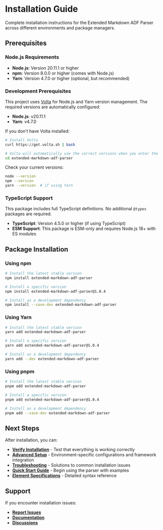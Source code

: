 # Installation Guide

Complete installation instructions for the Extended Markdown ADF Parser across different environments and package managers.

## Prerequisites

### Node.js Requirements

- **Node.js**: Version 20.11.1 or higher
- **npm**: Version 8.0.0 or higher (comes with Node.js)
- **Yarn**: Version 4.7.0 or higher (optional, but recommended)

### Development Prerequisites

This project uses [Volta](https://volta.sh/) for Node.js and Yarn version management. The required versions are automatically configured:

- **Node.js**: v20.11.1
- **Yarn**: v4.7.0

If you don't have Volta installed:

```bash
# Install Volta
curl https://get.volta.sh | bash

# Volta will automatically use the correct versions when you enter the project directory
cd extended-markdown-adf-parser
```

Check your current versions:
```bash
node --version
npm --version
yarn --version  # if using Yarn
```

### TypeScript Support

This package includes full TypeScript definitions. No additional `@types` packages are required.

- **TypeScript**: Version 4.5.0 or higher (if using TypeScript)
- **ESM Support**: This package is ESM-only and requires Node.js 18+ with ES modules

## Package Installation

### Using npm

```bash
# Install the latest stable version
npm install extended-markdown-adf-parser

# Install a specific version
npm install extended-markdown-adf-parser@1.0.4

# Install as a development dependency
npm install --save-dev extended-markdown-adf-parser
```

### Using Yarn

```bash
# Install the latest stable version
yarn add extended-markdown-adf-parser

# Install a specific version
yarn add extended-markdown-adf-parser@1.0.4

# Install as a development dependency
yarn add --dev extended-markdown-adf-parser
```

### Using pnpm

```bash
# Install the latest stable version
pnpm add extended-markdown-adf-parser

# Install a specific version
pnpm add extended-markdown-adf-parser@1.0.4

# Install as a development dependency
pnpm add --save-dev extended-markdown-adf-parser
```

## Next Steps

After installation, you can:

- **[Verify Installation](./installation-verification.md)** - Test that everything is working correctly
- **[Advanced Setup](./installation-advanced.md)** - Environment-specific configurations and framework integration  
- **[Troubleshooting](./installation-troubleshooting.md)** - Solutions to common installation issues
- **[Quick Start Guide](./quick-start.md)** - Begin using the parser with examples
- **[Element Specifications](./element-specifications.md)** - Detailed syntax reference

## Support

If you encounter installation issues:

- **[Report Issues](https://github.com/JeromeErasmus/extended-markdown-adf-parser/issues)**
- **[Documentation](https://jeromeerasmus.gitbook.io/extended-markdown-adf-parser)**
- **[Discussions](https://github.com/JeromeErasmus/extended-markdown-adf-parser/discussions)**